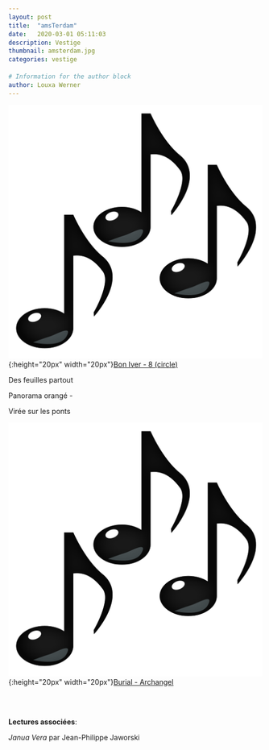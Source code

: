 ```yaml
---
layout: post
title:  "amsTerdam"
date:   2020-03-01 05:11:03
description: Vestige
thumbnail: amsterdam.jpg
categories: vestige

# Information for the author block
author: Louxa Werner
---
```





![](/assets/img/notes.png){:height="20px" width="20px"}[Bon Iver - 8 (circle) ][link1] 

Des feuilles partout 

Panorama orangé -

Virée sur les ponts 
	

![](/assets/img/notes.png){:height="20px" width="20px"}[Burial - Archangel][link2] 

[link1]: https://www.youtube.com/watch?v=pPsBFPX_yU4
[link2]: https://www.youtube.com/watch?v=a7hBUL9kk1Y

<br/>
<br/>

**Lectures associées**: 

_Janua Vera_ par Jean-Philippe Jaworski 


